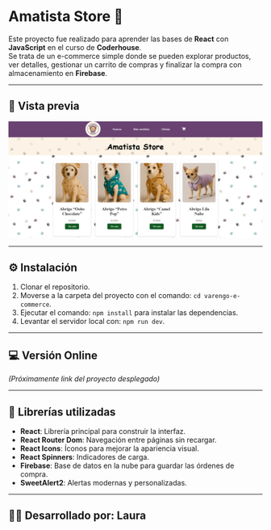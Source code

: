 # Amatista Store 🐾

Este proyecto fue realizado para aprender las bases de **React** con **JavaScript** en el curso de **Coderhouse**.  
Se trata de un e-commerce simple donde se pueden explorar productos, ver detalles, gestionar un carrito de compras y finalizar la compra con almacenamiento en **Firebase**.

---

## 📸 Vista previa

![Amatista Store](/public/img-tienda.png)

---

## ⚙️ Instalación

1. Clonar el repositorio.
2. Moverse a la carpeta del proyecto con el comando: `cd varengo-e-commerce`.
3. Ejecutar el comando: `npm install` para instalar las dependencias.
4. Levantar el servidor local con: `npm run dev`.

---

## 💻 Versión Online

*(Próximamente link del proyecto desplegado)*

---

## 📖 Librerías utilizadas

- **React**: Librería principal para construir la interfaz.
- **React Router Dom**: Navegación entre páginas sin recargar.
- **React Icons**: Íconos para mejorar la apariencia visual.
- **React Spinners**: Indicadores de carga.
- **Firebase**: Base de datos en la nube para guardar las órdenes de compra.
- **SweetAlert2**: Alertas modernas y personalizadas.

---

## 👩‍💻 Desarrollado por: Laura
